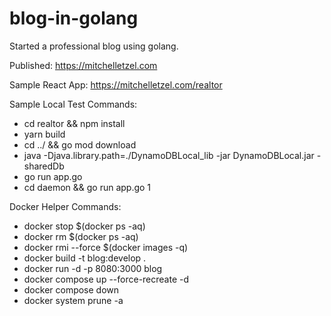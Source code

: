 # blog-in-golang
Started a professional blog using golang.

Published: https://mitchelletzel.com

Sample React App: https://mitchelletzel.com/realtor

Sample Local Test Commands: 

 * cd realtor && npm install
 * yarn build
 * cd ../ && go mod download
 * java -Djava.library.path=./DynamoDBLocal_lib -jar DynamoDBLocal.jar -sharedDb
 * go run app.go
 * cd daemon && go run app.go 1

 Docker Helper Commands:

 * docker stop $(docker ps -aq)
 * docker rm $(docker ps -aq)
 * docker rmi --force $(docker images -q)
 * docker build -t blog:develop .
 * docker run -d -p 8080:3000 blog
 * docker compose up --force-recreate -d
 * docker compose down
 * docker system prune -a
 